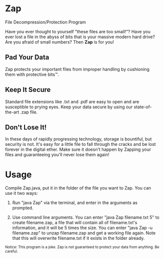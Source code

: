 # Zap
File Decompression/Protection Program

Have you ever thought to yourself "these files are too small!"? 
Have you ever lost a file in the abyss of bits that is your massive modern hard drive?
Are you afraid of small numbers?
Then **Zap** is for you!

## Pad Your Data
Zap protects your important files from improper handling by cushioning them with protective bits™. 

## Keep It Secure
Standard file extensions like .txt and .pdf are easy to open and are susceptible to prying eyes. Keep your data secure by using our state-of-the-art .zap file.

## Don't Lose It!
In these days of rapidly progressing technology, storage is bountiful, but security is not. It's easy for a little file to fall through the cracks and be lost forever in the digital ether. Make sure it doesn't happen by Zapping your files and guaranteeing you'll never lose them again!

# Usage
Compile Zap.java, put it in the folder of the file you want to Zap. You can use it two ways:

1. Run "java Zap" via the terminal, and enter in the arguments as prompted.

2. Use command line arguments. You can enter "java Zap filename.txt 5" to create filename.zap, a file that will contain all of filename.txt's information, and it will be 5 times the size. You can enter "java Zap -u filename.zap" to unzap filename.zap and get a working file again. Note that this will overwrite filename.txt if it exists in the folder already.

<sub>Notice: This program is a joke. Zap is not guaranteed to protect your data from anything. Be careful.</sub>
